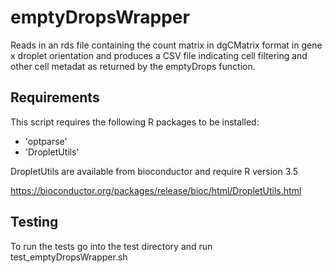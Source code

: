 # emptyDropsWrapper

Reads in an rds file containing the count matrix in dgCMatrix format in gene x droplet orientation and produces a CSV file indicating cell filtering and other cell metadat as returned by the emptyDrops function.

## Requirements

This script requires the following R packages to be installed: 

* 'optparse'
* 'DropletUtils'

DropletUtils are available from bioconductor and require R version 3.5

https://bioconductor.org/packages/release/bioc/html/DropletUtils.html

## Testing

To run the tests go into the test directory and run test_emptyDropsWrapper.sh
